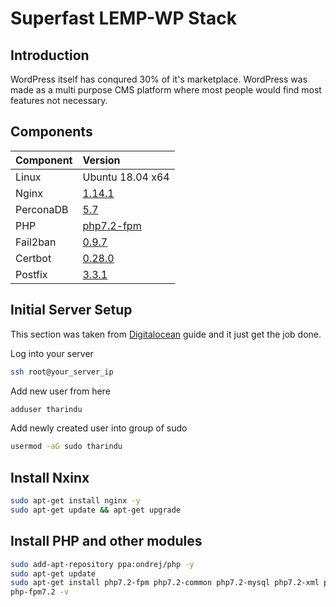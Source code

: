 # Superfast LEMP-WP Stack

## Introduction

WordPress itself has conqured 30% of it's marketplace. WordPress was made as a multi purpose CMS platform where most people would find most features not necessary.

## Components

| Component | Version |
| :---------- | :----------- |
| Linux | Ubuntu 18.04 x64 |
| Nginx | [1.14.1](#) |
| PerconaDB | [5.7](#) |
| PHP | [php7.2-fpm](#) |
| Fail2ban | [0.9.7](#) |
| Certbot | [0.28.0](#) |
| Postfix | [3.3.1](#) |

## Initial Server Setup

This section was taken from [Digitalocean](https://www.digitalocean.com/community/tutorials/initial-server-setup-with-ubuntu-16-04/) guide and it just get the job done.

Log into your server
```sh
ssh root@your_server_ip
```

Add new user from here
```sh
adduser tharindu
```

Add newly created user into group of sudo
```sh
usermod -aG sudo tharindu
```

## Install Nxinx

```sh
sudo apt-get install nginx -y
sudo apt-get update && apt-get upgrade
```

## Install PHP and other modules

```bash
sudo add-apt-repository ppa:ondrej/php -y
sudo apt-get update
sudo apt-get install php7.2-fpm php7.2-common php7.2-mysql php7.2-xml php7.2-xmlrpc php7.2-curl php7.2-gd php7.2-imagick php7.2-cli php7.2-dev php7.2-imap php7.2-mbstring php7.2-opcache php7.2-redis php7.2-soap php7.2-zip -y
php-fpm7.2 -v
```
